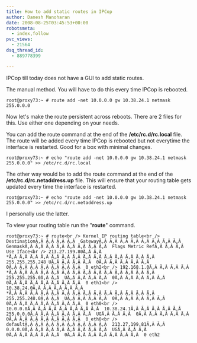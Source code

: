 ```yaml
---
title: How to add static routes in IPCop
author: Danesh Manoharan
date: 2008-08-25T03:45:53+00:00
robotsmeta:
  - index,follow
pvc_views:
  - 21564
dsq_thread_id:
  - 889778399

---
```

IPCop till today does not have a GUI to add static routes.

The manual method. You will have to do this every time IPCop is rebooted.

`root@proxy73:~ # route add -net 10.0.0.0 gw 10.38.24.1 netmask 255.0.0.0`

Now let's make the route persistent across reboots. There are 2 files for this. Use either one depending on your needs.

You can add the route command at the end of the **/etc/rc.d/rc.local** file. The route will be added every time IPCop is rebooted but not everytime the interface is restarted. Good for a box with minimal changes.

`root@proxy73:~ # echo "route add -net 10.0.0.0 gw 10.38.24.1 netmask 255.0.0.0" >> /etc/rc.d/rc.local`

The other way would be to add the route command at the end of the **/etc/rc.d/rc.netaddress.up** file. This will ensure that your routing table gets updated every time the interface is restarted.

`root@proxy73:~ # echo "route add -net 10.0.0.0 gw 10.38.24.1 netmask 255.0.0.0" >> /etc/rc.d/rc.netaddress.up`

I personally use the latter.

To view your routing table run the "**route**" command.

`root@proxy73:~ # route<br />
Kernel IP routing table<br />
DestinationÃ‚Â Ã‚Â Ã‚Â Ã‚Â  GatewayÃ‚Â Ã‚Â Ã‚Â Ã‚Â Ã‚Â Ã‚Â Ã‚Â Ã‚Â  GenmaskÃ‚Â Ã‚Â Ã‚Â Ã‚Â Ã‚Â Ã‚Â Ã‚Â Ã‚Â  Flags Metric RefÃ‚Â Ã‚Â Ã‚Â  Use Iface<br />
213.27.199.80Ã‚Â Ã‚Â  *Ã‚Â Ã‚Â Ã‚Â Ã‚Â Ã‚Â Ã‚Â Ã‚Â Ã‚Â Ã‚Â Ã‚Â Ã‚Â Ã‚Â Ã‚Â Ã‚Â  255.255.255.248 UÃ‚Â Ã‚Â Ã‚Â Ã‚Â  0Ã‚Â Ã‚Â Ã‚Â Ã‚Â Ã‚Â  0Ã‚Â Ã‚Â Ã‚Â Ã‚Â Ã‚Â Ã‚Â Ã‚Â  0 eth2<br />
192.168.1.0Ã‚Â Ã‚Â Ã‚Â Ã‚Â  *Ã‚Â Ã‚Â Ã‚Â Ã‚Â Ã‚Â Ã‚Â Ã‚Â Ã‚Â Ã‚Â Ã‚Â Ã‚Â Ã‚Â Ã‚Â Ã‚Â  255.255.255.0Ã‚Â Ã‚Â  UÃ‚Â Ã‚Â Ã‚Â Ã‚Â  0Ã‚Â Ã‚Â Ã‚Â Ã‚Â Ã‚Â  0Ã‚Â Ã‚Â Ã‚Â Ã‚Â Ã‚Â Ã‚Â Ã‚Â  0 eth1<br />
10.38.24.0Ã‚Â Ã‚Â Ã‚Â Ã‚Â Ã‚Â  *Ã‚Â Ã‚Â Ã‚Â Ã‚Â Ã‚Â Ã‚Â Ã‚Â Ã‚Â Ã‚Â Ã‚Â Ã‚Â Ã‚Â Ã‚Â Ã‚Â  255.255.248.0Ã‚Â Ã‚Â  UÃ‚Â Ã‚Â Ã‚Â Ã‚Â  0Ã‚Â Ã‚Â Ã‚Â Ã‚Â Ã‚Â  0Ã‚Â Ã‚Â Ã‚Â Ã‚Â Ã‚Â Ã‚Â Ã‚Â  0 eth0<br />
10.0.0.0Ã‚Â Ã‚Â Ã‚Â Ã‚Â Ã‚Â Ã‚Â Ã‚Â  10.38.24.1Ã‚Â Ã‚Â Ã‚Â Ã‚Â Ã‚Â  255.0.0.0Ã‚Â Ã‚Â Ã‚Â Ã‚Â Ã‚Â Ã‚Â  UGÃ‚Â Ã‚Â Ã‚Â  0Ã‚Â Ã‚Â Ã‚Â Ã‚Â Ã‚Â  0Ã‚Â Ã‚Â Ã‚Â Ã‚Â Ã‚Â Ã‚Â Ã‚Â  0 eth0<br />
defaultÃ‚Â Ã‚Â Ã‚Â Ã‚Â Ã‚Â Ã‚Â Ã‚Â Ã‚Â  213.27.199.81Ã‚Â Ã‚Â  0.0.0.0Ã‚Â Ã‚Â Ã‚Â Ã‚Â Ã‚Â Ã‚Â Ã‚Â Ã‚Â  UGÃ‚Â Ã‚Â Ã‚Â  0Ã‚Â Ã‚Â Ã‚Â Ã‚Â Ã‚Â  0Ã‚Â Ã‚Â Ã‚Â Ã‚Â Ã‚Â Ã‚Â Ã‚Â  0 eth2`